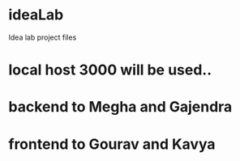 # ideaLab
Idea lab project files
# local host 3000 will be used..
# backend to Megha and Gajendra
# frontend to Gourav and Kavya
